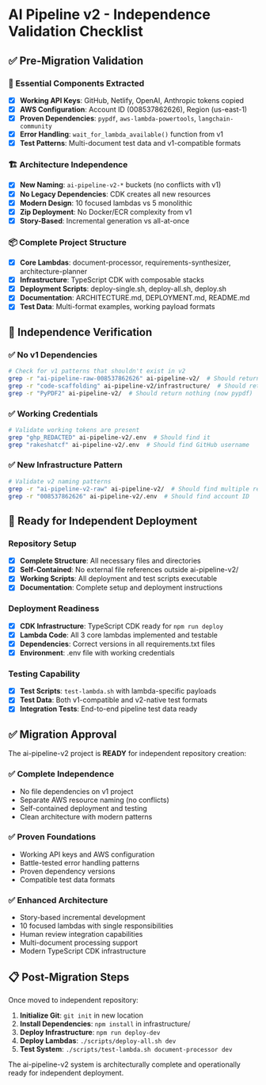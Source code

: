 # AI Pipeline v2 - Independence Validation Checklist

## ✅ Pre-Migration Validation

### 🔑 Essential Components Extracted
- [x] **Working API Keys**: GitHub, Netlify, OpenAI, Anthropic tokens copied
- [x] **AWS Configuration**: Account ID (008537862626), Region (us-east-1) 
- [x] **Proven Dependencies**: `pypdf`, `aws-lambda-powertools`, `langchain-community`
- [x] **Error Handling**: `wait_for_lambda_available()` function from v1
- [x] **Test Patterns**: Multi-document test data and v1-compatible formats

### 🏗️ Architecture Independence  
- [x] **New Naming**: `ai-pipeline-v2-*` buckets (no conflicts with v1)
- [x] **No Legacy Dependencies**: CDK creates all new resources
- [x] **Modern Design**: 10 focused lambdas vs 5 monolithic
- [x] **Zip Deployment**: No Docker/ECR complexity from v1
- [x] **Story-Based**: Incremental generation vs all-at-once

### 📦 Complete Project Structure
- [x] **Core Lambdas**: document-processor, requirements-synthesizer, architecture-planner
- [x] **Infrastructure**: TypeScript CDK with composable stacks
- [x] **Deployment Scripts**: deploy-single.sh, deploy-all.sh, deploy.sh
- [x] **Documentation**: ARCHITECTURE.md, DEPLOYMENT.md, README.md
- [x] **Test Data**: Multi-format examples, working payload formats

## 🎯 Independence Verification

### ✅ No v1 Dependencies
```bash
# Check for v1 patterns that shouldn't exist in v2
grep -r "ai-pipeline-raw-008537862626" ai-pipeline-v2/  # Should return nothing
grep -r "code-scaffolding" ai-pipeline-v2/infrastructure/  # Should return nothing  
grep -r "PyPDF2" ai-pipeline-v2/  # Should return nothing (now pypdf)
```

### ✅ Working Credentials
```bash
# Validate working tokens are present
grep "ghp_REDACTED" ai-pipeline-v2/.env  # Should find it
grep "rakeshatcf" ai-pipeline-v2/.env  # Should find GitHub username
```

### ✅ New Infrastructure Pattern
```bash
# Validate v2 naming patterns
grep -r "ai-pipeline-v2-raw" ai-pipeline-v2/  # Should find multiple references
grep -r "008537862626" ai-pipeline-v2/.env  # Should find account ID
```

## 🚀 Ready for Independent Deployment

### Repository Setup
- [x] **Complete Structure**: All necessary files and directories
- [x] **Self-Contained**: No external file references outside ai-pipeline-v2/
- [x] **Working Scripts**: All deployment and test scripts executable
- [x] **Documentation**: Complete setup and deployment instructions

### Deployment Readiness
- [x] **CDK Infrastructure**: TypeScript CDK ready for `npm run deploy`
- [x] **Lambda Code**: All 3 core lambdas implemented and testable
- [x] **Dependencies**: Correct versions in all requirements.txt files
- [x] **Environment**: .env file with working credentials

### Testing Capability
- [x] **Test Scripts**: `test-lambda.sh` with lambda-specific payloads
- [x] **Test Data**: Both v1-compatible and v2-native test formats
- [x] **Integration Tests**: End-to-end pipeline test data ready

## ✅ Migration Approval

The ai-pipeline-v2 project is **READY** for independent repository creation:

### ✅ Complete Independence
- No file dependencies on v1 project
- Separate AWS resource naming (no conflicts)
- Self-contained deployment and testing
- Clean architecture with modern patterns

### ✅ Proven Foundations  
- Working API keys and AWS configuration
- Battle-tested error handling patterns
- Proven dependency versions
- Compatible test data formats

### ✅ Enhanced Architecture
- Story-based incremental development
- 10 focused lambdas with single responsibilities  
- Human review integration capabilities
- Multi-document processing support
- Modern TypeScript CDK infrastructure

## 📋 Post-Migration Steps

Once moved to independent repository:

1. **Initialize Git**: `git init` in new location
2. **Install Dependencies**: `npm install` in infrastructure/
3. **Deploy Infrastructure**: `npm run deploy-dev`
4. **Deploy Lambdas**: `./scripts/deploy-all.sh dev`  
5. **Test System**: `./scripts/test-lambda.sh document-processor dev`

The ai-pipeline-v2 system is architecturally complete and operationally ready for independent deployment.